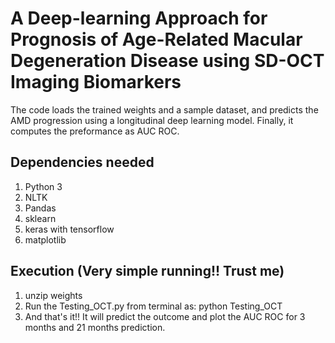 # A Deep-learning Approach for Prognosis of Age-Related Macular Degeneration Disease using SD-OCT Imaging Biomarkers 

The code loads the trained weights and a sample dataset, and predicts the AMD progression using a longitudinal deep learning model. Finally, it computes the preformance as AUC ROC.

## Dependencies needed

1. Python 3
2. NLTK
3. Pandas
4. sklearn
5. keras with tensorflow
6. matplotlib

## Execution (Very simple running!! Trust me)

1. unzip weights
2. Run the Testing_OCT.py from terminal as: python Testing_OCT
3. And that's it!! It will predict the outcome and plot the AUC ROC for 3 months and 21 months prediction.
